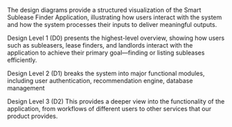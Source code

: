 The design diagrams provide a structured visualization of the Smart Sublease Finder Application, illustrating how users interact with the system and how the system processes their inputs to deliver meaningful outputs.

Design Level 1 (D0) presents the highest-level overview, showing how users such as subleasers, lease finders, and landlords interact with the application to achieve their primary goal—finding or listing subleases efficiently.

Design Level 2 (D1) breaks the system into major functional modules, including user authentication, recommendation engine, database management

Design Level 3 (D2) This provides a deeper view into the functionality of the application, from workflows of different users to other services that our product provides.
